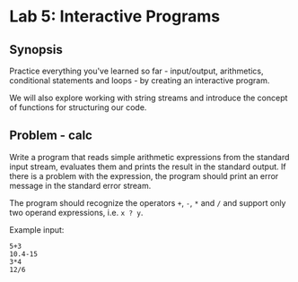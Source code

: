 # Lab 5: Interactive Programs
## Synopsis
Practice everything you've learned so far - input/output, arithmetics, conditional statements and loops - by creating an interactive program.

We will also explore working with string streams and introduce the concept of functions for structuring our code.

## Problem - calc
Write a program that reads simple arithmetic expressions from the standard input stream, evaluates them and prints the result in the standard output. If there is a problem with the expression, the program should print an error message in the standard error stream.

The program should recognize the operators `+`, `-`, `*` and `/` and support only two operand expressions, i.e. `x ? y`.

Example input:
```
5+3
10.4-15
3*4
12/6
```

